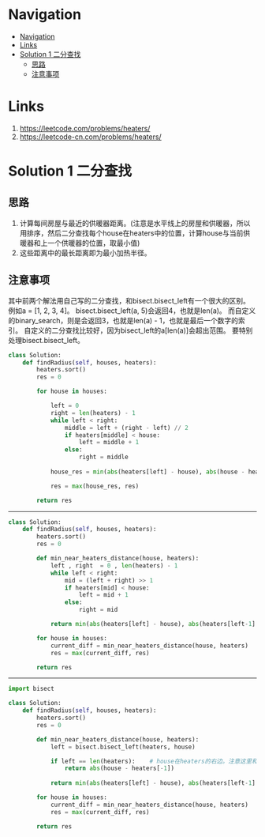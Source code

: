 # Navigation
- [Navigation](#navigation)
- [Links](#links)
- [Solution 1 二分查找](#solution-1-%e4%ba%8c%e5%88%86%e6%9f%a5%e6%89%be)
  - [思路](#%e6%80%9d%e8%b7%af)
  - [注意事项](#%e6%b3%a8%e6%84%8f%e4%ba%8b%e9%a1%b9)

# Links
1. https://leetcode.com/problems/heaters/
2. https://leetcode-cn.com/problems/heaters/


# Solution 1 二分查找
## 思路
1. 计算每间房屋与最近的供暖器距离。(注意是水平线上的房屋和供暖器，所以用排序，然后二分查找每个house在heaters中的位置，计算house与当前供暖器和上一个供暖器的位置，取最小值)
2. 这些距离中的最长距离即为最小加热半径。

## 注意事项
其中前两个解法用自己写的二分查找，和bisect.bisect_left有一个很大的区别。
例如a = [1, 2, 3, 4]。
bisect.bisect_left(a, 5)会返回4，也就是len(a)。
而自定义的binary_search，则是会返回3，也就是len(a) - 1，也就是最后一个数字的索引。
自定义的二分查找比较好，因为bisect_left的a[len(a)]会超出范围。
要特别处理bisect.bisect_left。

```python
class Solution:
    def findRadius(self, houses, heaters):
        heaters.sort()
        res = 0

        for house in houses:

            left = 0
            right = len(heaters) - 1
            while left < right:
                middle = left + (right - left) // 2
                if heaters[middle] < house:
                    left = middle + 1
                else:
                    right = middle
            
            house_res = min(abs(heaters[left] - house), abs(house - heaters[left - 1]))

            res = max(house_res, res)

        return res
```
---
```python
class Solution:
    def findRadius(self, houses, heaters):
        heaters.sort()
        res = 0

        def min_near_heaters_distance(house, heaters):
            left , right  = 0 , len(heaters) - 1  
            while left < right:
                mid = (left + right) >> 1
                if heaters[mid] < house:
                    left = mid + 1
                else:
                    right = mid

            return min(abs(heaters[left] - house), abs(heaters[left-1] - house))

        for house in houses:
            current_diff = min_near_heaters_distance(house, heaters)
            res = max(current_diff, res)

        return res
```
---
```python
import bisect

class Solution:
    def findRadius(self, houses, heaters):
        heaters.sort()
        res = 0

        def min_near_heaters_distance(house, heaters):
            left = bisect.bisect_left(heaters, house)

            if left == len(heaters):    # house在heaters的右边。注意这里和前两种方法的不同。详细参考注意事项
                return abs(house - heaters[-1])
                
            return min(abs(heaters[left] - house), abs(heaters[left-1] - house))

        for house in houses:
            current_diff = min_near_heaters_distance(house, heaters)
            res = max(current_diff, res)

        return res
```